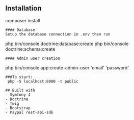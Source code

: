 
## Installation
 
composer install
```
#### Database
Setup the database connection in .env then run
```
php bin/console doctrine:database:create
php bin/console doctrine:schema:create
```
#### Admin user creation
```
php bin/console app:create-admin-user 'email' 'password'
```
###To start:
 php -S localhost:8000 -t public

## Built with
- Symfony 4
- Doctrine
- Twig
- Bootstrap
- Paypal rest-api-sdk
